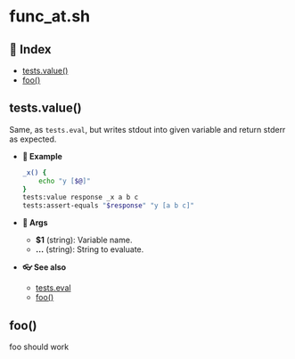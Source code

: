 # func_at.sh

## 📇 Index

* [tests.value()](#testsvalue)
* [foo()](#foo)

## tests.value()

Same, as `tests.eval`, but writes stdout into given variable and
return stderr as expected.

* __🔧 Example__

  ```bash
  _x() {
      echo "y [$@]"
  }
  tests:value response _x a b c
  tests:assert-equals "$response" "y [a b c]"
  ```

* __🔌 Args__

  * __$1__ (string): Variable name.
  * __...__ (string): String to evaluate.

* __👓 See also__

  * [tests.eval](#testseval)
  * [foo()](#foo)

## foo()

foo should work
